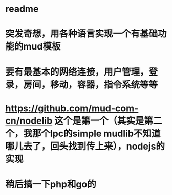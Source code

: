 # readme
# 突发奇想，用各种语言实现一个有基础功能的mud模板
# 要有最基本的网络连接，用户管理，登录，房间，移动，容器，指令系统等等
# https://github.com/mud-com-cn/nodelib  这个是第一个（其实是第二个，我那个lpc的simple mudlib不知道哪儿去了，回头找到传上来），nodejs的实现
# 稍后搞一下php和go的
